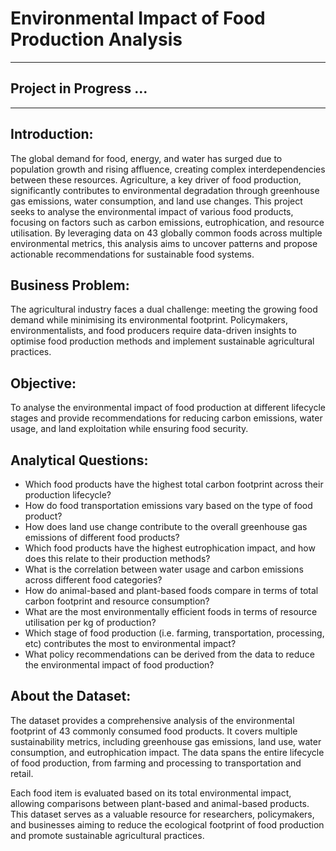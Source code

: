 # Environmental Impact of Food Production Analysis
---
## Project in Progress ...
---

## Introduction:
The global demand for food, energy, and water has surged due to population growth and rising affluence, creating complex interdependencies between these resources. Agriculture, a key driver of food production, significantly contributes to environmental degradation through greenhouse gas emissions, water consumption, and land use changes. This project seeks to analyse the environmental impact of various food products, focusing on factors such as carbon emissions, eutrophication, and resource utilisation. By leveraging data on 43 globally common foods across multiple environmental metrics, this analysis aims to uncover patterns and propose actionable recommendations for sustainable food systems.

## Business Problem:
The agricultural industry faces a dual challenge: meeting the growing food demand while minimising its environmental footprint. Policymakers, environmentalists, and food producers require data-driven insights to optimise food production methods and implement sustainable agricultural practices.

## Objective:
To analyse the environmental impact of food production at different lifecycle stages and provide recommendations for reducing carbon emissions, water usage, and land exploitation while ensuring food security.

## Analytical Questions:
- Which food products have the highest total carbon footprint across their production lifecycle?
- How do food transportation emissions vary based on the type of food product?
- How does land use change contribute to the overall greenhouse gas emissions of different food products?
- Which food products have the highest eutrophication impact, and how does this relate to their production methods?
- What is the correlation between water usage and carbon emissions across different food categories?
- How do animal-based and plant-based foods compare in terms of total carbon footprint and resource consumption?
- What are the most environmentally efficient foods in terms of resource utilisation per kg of production?
- Which stage of food production (i.e. farming, transportation, processing, etc) contributes the most to environmental impact?
- What policy recommendations can be derived from the data to reduce the environmental impact of food production?

## About the Dataset:
The dataset provides a comprehensive analysis of the environmental footprint of 43 commonly consumed food products. It covers multiple sustainability metrics, including greenhouse gas emissions, land use, water consumption, and eutrophication impact. The data spans the entire lifecycle of food production, from farming and processing to transportation and retail.

Each food item is evaluated based on its total environmental impact, allowing comparisons between plant-based and animal-based products. This dataset serves as a valuable resource for researchers, policymakers, and businesses aiming to reduce the ecological footprint of food production and promote sustainable agricultural practices.
